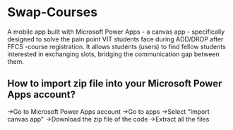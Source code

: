 # Swap-Courses
A mobile app built with Microsoft Power Apps - a canvas app - specifically designed to solve the pain point VIT students face during ADD/DROP after FFCS -course registration. It allows students (users) to find fellow students interested in exchanging slots, bridging the communication gap between them.

## How to import zip file into your Microsoft Power Apps account?
 ->Go to Microsoft Power Apps account 
 ->Go to apps
 ->Select "Import canvas app" 
 ->Download the zip file of the code
 ->Extract all the files
